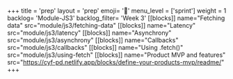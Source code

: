 +++
title = 'prep'
layout = 'prep'
emoji= '📝'
menu_level = ['sprint']
weight = 1
backlog= 'Module-JS3'
backlog_filter= 'Week 3'
[[blocks]]
name="Fetching data"
src="module/js3/fetching-data"
[[blocks]]
name="Latency"
src="module/js3/latency"
[[blocks]]
name="Asynchrony"
src="module/js3/asynchrony"
[[blocks]]
name="Callbacks"
src="module/js3/callbacks"
[[blocks]]
name="Using .fetch()"
src="module/js3/using-fetch"
[[blocks]]
name="Product MVP and features"
src="https://cyf-pd.netlify.app/blocks/define-your-products-mvp/readme/"
+++
